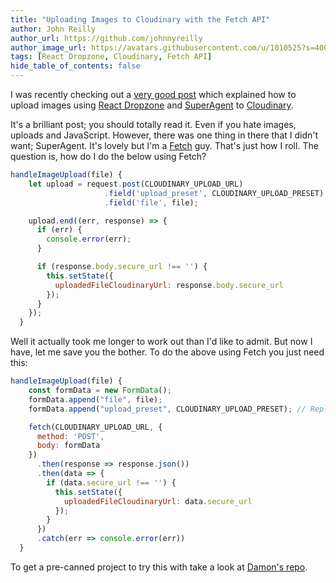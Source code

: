 ```yaml
---
title: "Uploading Images to Cloudinary with the Fetch API"
author: John Reilly
author_url: https://github.com/johnnyreilly
author_image_url: https://avatars.githubusercontent.com/u/1010525?s=400&u=294033082cfecf8ad1645b4290e362583b33094a&v=4
tags: [React Dropzone, Cloudinary, Fetch API]
hide_table_of_contents: false
---
```

I was recently checking out a [very good post](<https://css-tricks.com/image-upload-manipulation-react/>) which explained how to upload images using [React Dropzone](<https://github.com/react-dropzone/react-dropzone>) and [SuperAgent](<https://github.com/visionmedia/superagent>) to [Cloudinary](<https://cloudinary.com/>).

 It's a brilliant post; you should totally read it. Even if you hate images, uploads and JavaScript. However, there was one thing in there that I didn't want; SuperAgent. It's lovely but I'm a [Fetch](<https://developer.mozilla.org/en-US/docs/Web/API/Fetch_API>) guy. That's just how I roll. The question is, how do I do the below using Fetch?

```js
handleImageUpload(file) {
    let upload = request.post(CLOUDINARY_UPLOAD_URL)
                     .field('upload_preset', CLOUDINARY_UPLOAD_PRESET)
                     .field('file', file);

    upload.end((err, response) => {
      if (err) {
        console.error(err);
      }

      if (response.body.secure_url !== '') {
        this.setState({
          uploadedFileCloudinaryUrl: response.body.secure_url
        });
      }
    });
  }
```

Well it actually took me longer to work out than I'd like to admit. But now I have, let me save you the bother. To do the above using Fetch you just need this:

```js
handleImageUpload(file) {
    const formData = new FormData();
    formData.append("file", file);
    formData.append("upload_preset", CLOUDINARY_UPLOAD_PRESET); // Replace the preset name with your own

    fetch(CLOUDINARY_UPLOAD_URL, {
      method: 'POST',
      body: formData
    })
      .then(response => response.json())
      .then(data => {
        if (data.secure_url !== '') {
          this.setState({
            uploadedFileCloudinaryUrl: data.secure_url
          });
        }
      })
      .catch(err => console.error(err))
  }
```

To get a pre-canned project to try this with take a look at [Damon's repo](<https://github.com/damonbauer/react-cloudinary>).


